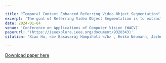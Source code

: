 ```yaml
---

title: "Temporal Context Enhanced Referring Video Object Segmentation"
excerpt: 'The goal of Referring Video Object Segmentation is to extract an object from a video clip based on a given expression. While previous methods have utilized the transformers multi-modal learning capabilities to aggregate information from different modalities, they have mainly focused on spatial information and paid less attention to temporal information. To enhance the learning of temporal information, we propose TCE-RVOS with a novel frame token fusion (FTF) structure and a novel instance query transformer (IQT). Our technical innovations maximize the potential information gain of videos over single images. Our contributions also include a new classification of two widely used validation datasets for investigation of challenging cases.'
date: 2024-01-04
venue: 'Conference on Applications of Computer Vision (WACV)'
paperurl: '(https://ieeexplore.ieee.org/document/9320343)'
citation: 'Xiao Hu, <b> Basavaraj Hampiholi </b> , Heiko Neumann, Jochen Lang (2024). &quot;Temporal Context Enhanced Referring Video Object Segmentation .&quot; <i> WACV 2024 </i>'

---
```


[Download paper here](https://openaccess.thecvf.com/content/WACV2024/html/Hu_Temporal_Context_Enhanced_Referring_Video_Object_Segmentation_WACV_2024_paper.html)
